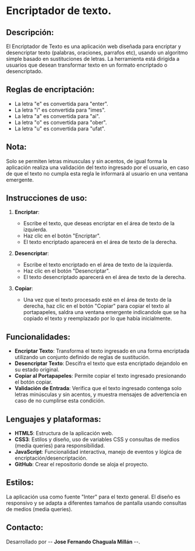 <h1>Encriptador de texto.</h1>

## Descripción:

El Encriptador de Texto es una aplicación web diseñada para encriptar y desencriptar texto (palabras, oraciones, parrafos etc), usando un algoritmo simple basado en sustituciones de letras. La herramienta está dirigida a usuarios que desean transformar texto en un formato encriptado o desencriptado.

## Reglas de encriptación:

- La letra "e" es convertida para "enter".
- La letra "i" es convertida para "imes".
- La letra "a" es convertida para "ai".
- La letra "o" es convertida para "ober".
- La letra "u" es convertida para "ufat".

## Nota:
Solo se permiten letras minusculas y sin acentos, de igual forma la aplicación realiza una validación del texto ingresado por el usuario, en caso de que el texto no cumpla esta regla le informará al usuario en una ventana emergente.

## Instrucciones de uso:

1. **Encriptar**:
    - Escribe el texto, que deseas encriptar en el área de texto de la izquierda.
    - Haz clic en el botón "Encriptar".
    - El texto encriptado aparecerá en el área de texto de la derecha.

2. **Desencriptar**:
    - Escribe el texto encriptado en el área de texto de la izquierda.
    - Haz clic en el botón "Desencriptar".
    - El texto desencriptado aparecerá en el área de texto de la derecha.

3. **Copiar**:
    - Una vez que el texto procesado esté en el área de texto de la derecha, haz clic en el botón "Copiar" para copiar el texto al portapapeles, saldra una ventana emergente indicandole que se ha copiado el texto y reemplazado por lo que había inicialmente.

## Funcionalidades:

- **Encriptar Texto**: Transforma el texto ingresado en una forma encriptada utilizando un conjunto definido de reglas de sustitución.
- **Desencriptar Texto**: Descifra el texto que esta encriptado dejandolo en su estado original.
- **Copiar al Portapapeles**: Permite copiar el texto ingresado presionando el botón copiar.
- **Validación de Entrada**: Verifica que el texto ingresado contenga solo letras minúsculas y sin acentos, y muestra mensajes de advertencia en caso de no cumplirse esta condición.

## Lenguajes y plataformas:

- **HTML5**: Estructura de la aplicación web.
- **CSS3**: Estilos y diseño, uso de variables CSS y consultas de medios (media queries) para responsibilidad.
- **JavaScript**: Funcionalidad interactiva, manejo de eventos y lógica de encriptación/desencriptación.
- **GitHub**: Crear el repositorio donde se aloja el proyecto.

## Estilos:

La aplicación usa como fuente "Inter" para el texto general.
El diseño es responsivo y se adapta a diferentes tamaños de pantalla usando consultas de medios (media queries).

## Contacto:

Desarrollado por -- **Jose Fernando Chaguala Millán** --.
